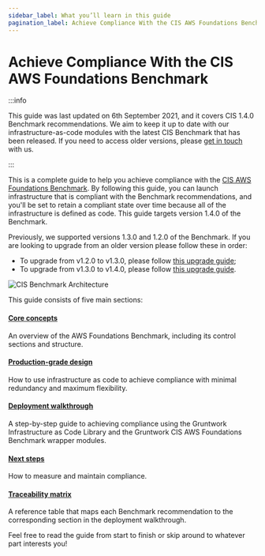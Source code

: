 ```yaml
---
sidebar_label: What you’ll learn in this guide
pagination_label: Achieve Compliance With the CIS AWS Foundations Benchmark
---
```


# Achieve Compliance With the CIS AWS Foundations Benchmark

:::info

This guide was last updated on 6th September 2021, and it covers CIS 1.4.0 Benchmark recommendations. We aim to keep
it up to date with our infrastructure-as-code modules with the latest CIS Benchmark that has been released.
If you need to access older versions, please [get in touch](/docs/guides/support) with us.

:::

This is a complete guide to help you achieve compliance with the
[CIS AWS Foundations Benchmark](https://www.cisecurity.org/benchmark/amazon_web_services/). By following this guide,
you can launch infrastructure that is compliant with the Benchmark recommendations, and you'll be set to retain a
compliant state over time because all of the infrastructure is defined as code. This guide targets version 1.4.0 of the Benchmark.

Previously, we supported versions 1.3.0 and 1.2.0 of the Benchmark. If you are looking to upgrade from an older version please follow these in order:

- To upgrade from v1.2.0 to v1.3.0, please follow [this upgrade guide](../../../stay-up-to-date/1-cis/1-how-to-update-to-cis-13/0-intro.md);
- To upgrade from v1.3.0 to v1.4.0, please follow [this upgrade guide](../../../stay-up-to-date/1-cis/0-how-to-update-to-cis-14/0-intro.md).

![CIS Benchmark Architecture](/img/guides/build-it-yourself/achieve-compliance/cis-account-architecture.png)

This guide consists of five main sections:

<div className="dlist">

#### [Core concepts](#core_concepts)

An overview of the AWS Foundations Benchmark, including its control sections and structure.

#### [Production-grade design](#production_grade_design)

How to use infrastructure as code to achieve compliance with minimal redundancy and maximum flexibility.

#### [Deployment walkthrough](#deployment_walkthrough)

A step-by-step guide to achieving compliance using the Gruntwork Infrastructure as Code Library and the
Gruntwork CIS AWS Foundations Benchmark wrapper modules.

#### [Next steps](#next_steps)

How to measure and maintain compliance.

#### [Traceability matrix](#traceability_matrix)

A reference table that maps each Benchmark recommendation to the corresponding section in the deployment
walkthrough.

</div>

Feel free to read the guide from start to finish or skip around to whatever part interests you!
